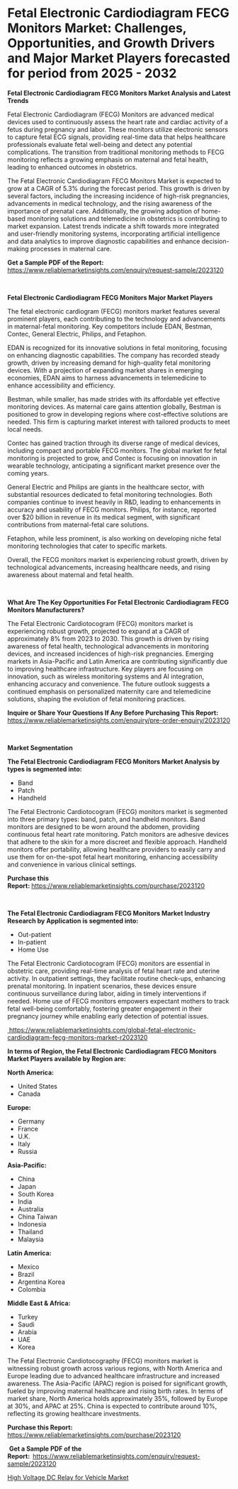 <p><h1>Fetal Electronic Cardiodiagram FECG Monitors Market: Challenges, Opportunities, and Growth Drivers and Major Market Players forecasted for period from 2025 - 2032</h1></p><p><strong>Fetal Electronic Cardiodiagram FECG Monitors Market Analysis and Latest Trends</strong></p>
<p><p>Fetal Electronic Cardiodiagram (FECG) Monitors are advanced medical devices used to continuously assess the heart rate and cardiac activity of a fetus during pregnancy and labor. These monitors utilize electronic sensors to capture fetal ECG signals, providing real-time data that helps healthcare professionals evaluate fetal well-being and detect any potential complications. The transition from traditional monitoring methods to FECG monitoring reflects a growing emphasis on maternal and fetal health, leading to enhanced outcomes in obstetrics.</p><p>The Fetal Electronic Cardiodiagram FECG Monitors Market is expected to grow at a CAGR of 5.3% during the forecast period. This growth is driven by several factors, including the increasing incidence of high-risk pregnancies, advancements in medical technology, and the rising awareness of the importance of prenatal care. Additionally, the growing adoption of home-based monitoring solutions and telemedicine in obstetrics is contributing to market expansion. Latest trends indicate a shift towards more integrated and user-friendly monitoring systems, incorporating artificial intelligence and data analytics to improve diagnostic capabilities and enhance decision-making processes in maternal care.</p></p>
<p><strong>Get a Sample PDF of the Report:&nbsp;</strong> <a href="https://www.reliablemarketinsights.com/enquiry/request-sample/2023120?utm_campaign=3320&utm_medium=2&utm_source=Github&utm_content=ia&utm_term=29032025&utm_id=fetal-electronic-cardiodiagram-fecg-monitors">https://www.reliablemarketinsights.com/enquiry/request-sample/2023120</a></p>
<p>&nbsp;</p>
<p><strong>Fetal Electronic Cardiodiagram FECG Monitors Major Market Players</strong></p>
<p><p>The fetal electronic cardiogram (FECG) monitors market features several prominent players, each contributing to the technology and advancements in maternal-fetal monitoring. Key competitors include EDAN, Bestman, Contec, General Electric, Philips, and Fetaphon.</p><p>EDAN is recognized for its innovative solutions in fetal monitoring, focusing on enhancing diagnostic capabilities. The company has recorded steady growth, driven by increasing demand for high-quality fetal monitoring devices. With a projection of expanding market shares in emerging economies, EDAN aims to harness advancements in telemedicine to enhance accessibility and efficiency.</p><p>Bestman, while smaller, has made strides with its affordable yet effective monitoring devices. As maternal care gains attention globally, Bestman is positioned to grow in developing regions where cost-effective solutions are needed. This firm is capturing market interest with tailored products to meet local needs.</p><p>Contec has gained traction through its diverse range of medical devices, including compact and portable FECG monitors. The global market for fetal monitoring is projected to grow, and Contec is focusing on innovation in wearable technology, anticipating a significant market presence over the coming years.</p><p>General Electric and Philips are giants in the healthcare sector, with substantial resources dedicated to fetal monitoring technologies. Both companies continue to invest heavily in R&D, leading to enhancements in accuracy and usability of FECG monitors. Philips, for instance, reported over $20 billion in revenue in its medical segment, with significant contributions from maternal-fetal care solutions.</p><p>Fetaphon, while less prominent, is also working on developing niche fetal monitoring technologies that cater to specific markets.</p><p>Overall, the FECG monitors market is experiencing robust growth, driven by technological advancements, increasing healthcare needs, and rising awareness about maternal and fetal health.</p></p>
<p>&nbsp;</p>
<p><strong>What Are The Key Opportunities For Fetal Electronic Cardiodiagram FECG Monitors Manufacturers?</strong></p>
<p><p>The Fetal Electronic Cardiotocogram (FECG) monitors market is experiencing robust growth, projected to expand at a CAGR of approximately 8% from 2023 to 2030. This growth is driven by rising awareness of fetal health, technological advancements in monitoring devices, and increased incidences of high-risk pregnancies. Emerging markets in Asia-Pacific and Latin America are contributing significantly due to improving healthcare infrastructure. Key players are focusing on innovation, such as wireless monitoring systems and AI integration, enhancing accuracy and convenience. The future outlook suggests a continued emphasis on personalized maternity care and telemedicine solutions, shaping the evolution of fetal monitoring practices.</p></p>
<p><strong>Inquire or Share Your Questions If Any Before Purchasing This Report:</strong> <a href="https://www.reliablemarketinsights.com/enquiry/pre-order-enquiry/2023120?utm_campaign=3320&utm_medium=2&utm_source=Github&utm_content=ia&utm_term=29032025&utm_id=fetal-electronic-cardiodiagram-fecg-monitors">https://www.reliablemarketinsights.com/enquiry/pre-order-enquiry/2023120</a></p>
<p>&nbsp;</p>
<p><strong>Market Segmentation</strong></p>
<p><strong>The Fetal Electronic Cardiodiagram FECG Monitors Market Analysis by types is segmented into:</strong></p>
<p><ul><li>Band</li><li>Patch</li><li>Handheld</li></ul></p>
<p><p>The Fetal Electronic Cardiotocogram (FECG) monitors market is segmented into three primary types: band, patch, and handheld monitors. Band monitors are designed to be worn around the abdomen, providing continuous fetal heart rate monitoring. Patch monitors are adhesive devices that adhere to the skin for a more discreet and flexible approach. Handheld monitors offer portability, allowing healthcare providers to easily carry and use them for on-the-spot fetal heart monitoring, enhancing accessibility and convenience in various clinical settings.</p></p>
<p><strong>Purchase this Report:&nbsp;</strong><a href="https://www.reliablemarketinsights.com/purchase/2023120?utm_campaign=3320&utm_medium=2&utm_source=Github&utm_content=ia&utm_term=29032025&utm_id=fetal-electronic-cardiodiagram-fecg-monitors">https://www.reliablemarketinsights.com/purchase/2023120</a></p>
<p>&nbsp;</p>
<p><strong>The Fetal Electronic Cardiodiagram FECG Monitors Market Industry Research by Application is segmented into:</strong></p>
<p><ul><li>Out-patient</li><li>In-patient</li><li>Home Use</li></ul></p>
<p><p>The Fetal Electronic Cardiotocogram (FECG) monitors are essential in obstetric care, providing real-time analysis of fetal heart rate and uterine activity. In outpatient settings, they facilitate routine check-ups, enhancing prenatal monitoring. In inpatient scenarios, these devices ensure continuous surveillance during labor, aiding in timely interventions if needed. Home use of FECG monitors empowers expectant mothers to track fetal well-being comfortably, fostering greater engagement in their pregnancy journey while enabling early detection of potential issues.</p></p>
<p><a href="https://www.reliablemarketinsights.com/global-fetal-electronic-cardiodiagram-fecg-monitors-market-r2023120?utm_campaign=3320&utm_medium=2&utm_source=Github&utm_content=ia&utm_term=29032025&utm_id=fetal-electronic-cardiodiagram-fecg-monitors">&nbsp;https://www.reliablemarketinsights.com/global-fetal-electronic-cardiodiagram-fecg-monitors-market-r2023120</a></p>
<p><strong>In terms of Region, the Fetal Electronic Cardiodiagram FECG Monitors Market Players available by Region are:</strong></p>
<p>
    <p> <strong> North America: </strong>
        <ul>
            <li>United States</li>
            <li>Canada</li>
        </ul>
        </p> 
    <p> <strong> Europe: </strong>
        <ul>
            <li>Germany</li>
            <li>France</li>
            <li>U.K.</li>
            <li>Italy</li>
            <li>Russia</li>
        </ul>
        </p> 
    <p> <strong> Asia-Pacific: </strong>
        <ul>
            <li>China</li>
            <li>Japan</li>
            <li>South Korea</li>
            <li>India</li>
            <li>Australia</li>
            <li>China Taiwan</li>
            <li>Indonesia</li>
            <li>Thailand</li>
            <li>Malaysia</li>
        </ul>
        </p> 
    <p> <strong> Latin America: </strong>
        <ul>
            <li>Mexico</li>
            <li>Brazil</li>
            <li>Argentina Korea</li>
            <li>Colombia</li>
        </ul>
        </p> 
    <p> <strong> Middle East & Africa: </strong>
        <ul>
            <li>Turkey</li>
            <li>Saudi</li>
            <li>Arabia</li>
            <li>UAE</li>
            <li>Korea</li>
        </ul>
    </p>
    </p>
<p><p>The Fetal Electronic Cardiotocography (FECG) monitors market is witnessing robust growth across various regions, with North America and Europe leading due to advanced healthcare infrastructure and increased awareness. The Asia-Pacific (APAC) region is poised for significant growth, fueled by improving maternal healthcare and rising birth rates. In terms of market share, North America holds approximately 35%, followed by Europe at 30%, and APAC at 25%. China is expected to contribute around 10%, reflecting its growing healthcare investments.</p></p>
<p><strong>Purchase this Report: </strong><a href="https://www.reliablemarketinsights.com/purchase/2023120?utm_campaign=3320&utm_medium=2&utm_source=Github&utm_content=ia&utm_term=29032025&utm_id=fetal-electronic-cardiodiagram-fecg-monitors">https://www.reliablemarketinsights.com/purchase/2023120</a></p>
<p>&nbsp;<strong>Get a Sample PDF of the Report:&nbsp;&nbsp;</strong><a href="https://www.reliablemarketinsights.com/enquiry/request-sample/2023120?utm_campaign=3320&utm_medium=2&utm_source=Github&utm_content=ia&utm_term=29032025&utm_id=fetal-electronic-cardiodiagram-fecg-monitors">https://www.reliablemarketinsights.com/enquiry/request-sample/2023120</a></p>
<p><strong></strong></p>
<p><p><a href="https://github.com/mateyappiazo/Market-Research-Report-List-1/blob/main/high-voltage-dc-relay-for-vehicle-market.md?utm_campaign=3320&utm_medium=2&utm_source=Github&utm_content=ia&utm_term=29032025&utm_id=fetal-electronic-cardiodiagram-fecg-monitors">High Voltage DC Relay for Vehicle Market</a></p></p>